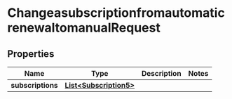 

# ChangeasubscriptionfromautomaticrenewaltomanualRequest


## Properties

| Name | Type | Description | Notes |
|------------ | ------------- | ------------- | -------------|
|**subscriptions** | [**List&lt;Subscription5&gt;**](Subscription5.md) |  |  |



